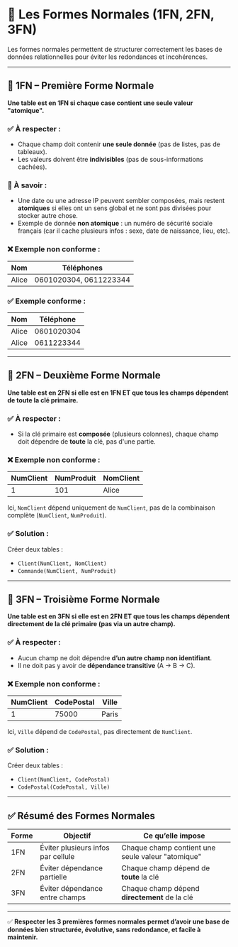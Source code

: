# 📘 Les Formes Normales (1FN, 2FN, 3FN)

Les formes normales permettent de structurer correctement les bases de données relationnelles pour éviter les redondances et incohérences.

---

## 🔹 1FN – Première Forme Normale

**Une table est en 1FN si chaque case contient une seule valeur "atomique".**

### ✅ À respecter :

- Chaque champ doit contenir **une seule donnée** (pas de listes, pas de tableaux).
- Les valeurs doivent être **indivisibles** (pas de sous-informations cachées).

### 🧠 À savoir :

- Une date ou une adresse IP peuvent sembler composées, mais restent **atomiques** si elles ont un sens global et ne sont pas divisées pour stocker autre chose.
- Exemple de donnée **non atomique** : un numéro de sécurité sociale français (car il cache plusieurs infos : sexe, date de naissance, lieu, etc).

### ❌ Exemple non conforme :

| Nom   | Téléphones             |
| ----- | ---------------------- |
| Alice | 0601020304, 0611223344 |

### ✅ Exemple conforme :

| Nom   | Téléphone  |
| ----- | ---------- |
| Alice | 0601020304 |
| Alice | 0611223344 |

---

## 🔹 2FN – Deuxième Forme Normale

**Une table est en 2FN si elle est en 1FN ET que tous les champs dépendent de toute la clé primaire.**

### ✅ À respecter :

- Si la clé primaire est **composée** (plusieurs colonnes), chaque champ doit dépendre de **toute** la clé, pas d'une partie.

### ❌ Exemple non conforme :

| NumClient | NumProduit | NomClient |
| --------- | ---------- | --------- |
| 1         | 101        | Alice     |

Ici, `NomClient` dépend uniquement de `NumClient`, pas de la combinaison complète (`NumClient`, `NumProduit`).

### ✅ Solution :

Créer deux tables :

- `Client(NumClient, NomClient)`
- `Commande(NumClient, NumProduit)`

---

## 🔹 3FN – Troisième Forme Normale

**Une table est en 3FN si elle est en 2FN ET que tous les champs dépendent directement de la clé primaire (pas via un autre champ).**

### ✅ À respecter :

- Aucun champ ne doit dépendre **d’un autre champ non identifiant**.
- Il ne doit pas y avoir de **dépendance transitive** (A → B → C).

### ❌ Exemple non conforme :

| NumClient | CodePostal | Ville |
| --------- | ---------- | ----- |
| 1         | 75000      | Paris |

Ici, `Ville` dépend de `CodePostal`, pas directement de `NumClient`.

### ✅ Solution :

Créer deux tables :

- `Client(NumClient, CodePostal)`
- `CodePostal(CodePostal, Ville)`

---

## ✅ Résumé des Formes Normales

| Forme | Objectif                           | Ce qu’elle impose                                 |
| ----- | ---------------------------------- | ------------------------------------------------- |
| 1FN   | Éviter plusieurs infos par cellule | Chaque champ contient une seule valeur "atomique" |
| 2FN   | Éviter dépendance partielle        | Chaque champ dépend de **toute** la clé           |
| 3FN   | Éviter dépendance entre champs     | Chaque champ dépend **directement** de la clé     |

---

✅ **Respecter les 3 premières formes normales permet d’avoir une base de données bien structurée, évolutive, sans redondance, et facile à maintenir.**
